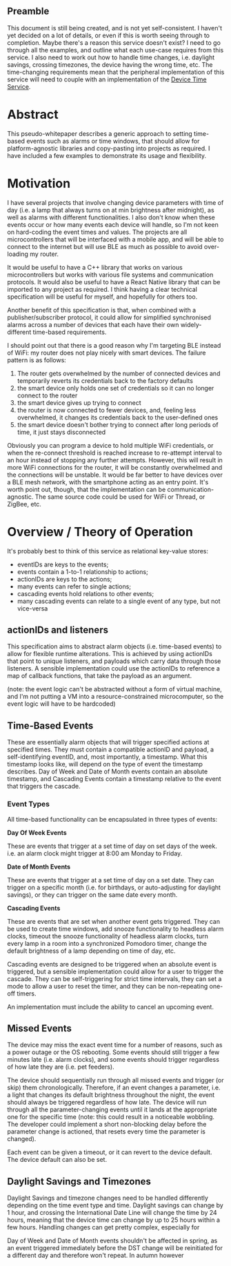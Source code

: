 ## Preamble
 This document is still being created, and is not yet self-consistent. I haven't yet decided on a lot of details, or even if this is worth seeing through to completion. Maybe there's a reason this service doesn't exist? I need to go through all the examples, and outline what each use-case requires from this service. I also need to work out how to handle time changes, i.e. daylight savings, crossing timezones, the device having the wrong time, etc. The time-changing requirements mean that the peripheral implementation of this service will need to couple with an implementation of the [Device Time Service](https://www.bluetooth.com/specifications/specs/device-time-service-1-0/).

 # Abstract
 This pseudo-whitepaper describes a generic approach to setting time-based events such as alarms or time windows, that should allow for platform-agnostic libraries and copy-pasting into projects as required. I have included a few examples to demonstrate its usage and flexibility.

# Motivation
 I have several projects that involve changing device parameters with time of day (i.e. a lamp that always turns on at min brightness after midnight), as well as alarms with different functionalities. I also don't know when these events occur or how many events each device will handle, so I'm not keen on hard-coding the event times and values. The projects are all microcontrollers that will be interfaced with a mobile app, and will be able to connect to the internet but will use BLE as much as possible to avoid over-loading my router.
 
 It would be useful to have a C++ library that works on various microcontrollers but works with various file systems and communication protocols. It would also be useful to have a React Native library that can be imported to any project as required. I think having a clear technical specification will be useful for myself, and hopefully for others too.

 Another benefit of this specification is that, when combined with a publisher/subscriber protocol, it could allow for simplified synchronised alarms across a number of devices that each have their own widely-different time-based requirements.

 I should point out that there is a good reason why I'm targeting BLE instead of WiFi: my router does not play nicely with smart devices. The failure pattern is as follows:
  1. The router gets overwhelmed by the number of connected devices and temporarily reverts its credentials back to the factory defaults
  2.  the smart device only holds one set of credentials so it can no longer connect to the router
  3.  the smart device gives up trying to connect
  4.  the router is now connected to fewer devices, and, feeling less overwhelmed, it changes its credentials back to the user-defined ones
  5.  the smart device doesn't bother trying to connect after long periods of time, it just stays disconnected

Obviously you can program a device to hold multiple WiFi credentials, or when the re-connect threshold is reached increase to re-attempt interval to an hour instead of stopping any further attempts. However, this will result in more WiFi connections for the router, it will be constantly overwhelmed and the connections will be unstable. It would be far better to have devices over a BLE mesh network, with the smartphone acting as an entry point. It's worth point out, though, that the implementation can be communication-agnostic. The same source code could be used for WiFi or Thread, or ZigBee, etc.

# Overview / Theory of Operation

It's probably best to think of this service as relational key-value stores: 
 - eventIDs are keys to the events;
 - events contain a 1-to-1 relationship to actions;
 - actionIDs are keys to the actions;
 - many events can refer to single actions;
 - cascading events hold relations to other events;
 - many cascading events can relate to a single event of any type, but not vice-versa

## actionIDs and listeners
This specification aims to abstract alarm objects (i.e. time-based events) to allow for flexible runtime alterations. This is achieved by using actionIDs that point to unique listeners, and payloads which carry data through those listeners. A sensible implementation could use the actionIDs to reference a map of callback functions, that take the payload as an argument.

(note: the event logic can't be abstracted without a form of virtual machine, and I'm not putting a VM into a resource-constrained microcomputer, so the event logic will have to be hardcoded)

## Time-Based Events

These are essentially alarm objects that will trigger specified actions at specified times. They must contain a compatible actionID and payload, a self-identifying eventID, and, most importantly, a timestamp. What this timestamp looks like, will depend on the type of event the timestamp describes. Day of Week and Date of Month events contain an absolute timestamp, and Cascading Events contain a timestamp relative to the event that triggers the cascade.

### Event Types
All time-based functionality can be encapsulated in three types of events:

**Day Of Week Events**

These are events that trigger at a set time of day on set days of the week. i.e. an alarm clock might trigger at 8:00 am Monday to Friday.

**Date of Month Events**

These are events that trigger at a set time of day on a set date. They can trigger on a specific month (i.e. for birthdays, or auto-adjusting for daylight savings), or they can trigger on the same date every month.

**Cascading Events**

These are events that are set when another event gets triggered. They can be used to create time windows, add snooze functionality to headless alarm clocks, timeout the snooze functionality of headless alarm clocks, turn every lamp in a room into a synchronized Pomodoro timer, change the default brightness of a lamp depending on time of day, etc.

Cascading events are designed to be triggered when an absolute event is triggered, but a sensible implementation could allow for a user to trigger the cascade. They can be self-triggering for strict time intervals, they can set a mode to allow a user to reset the timer, and they can be non-repeating one-off timers.

An implementation must include the ability to cancel an upcoming event.

## Missed Events

The device may miss the exact event time for a number of reasons, such as a power outage or the OS rebooting. Some events should still trigger a few minutes late (i.e. alarm clocks), and some events should trigger regardless of how late they are (i.e. pet feeders).

The device should sequentially run through all missed events and trigger (or skip) them chronologically. Therefore, if an event changes a parameter, i.e. a light that changes its default brightness throughout the night, the event should always be triggered regardless of how late. The device will run through all the parameter-changing events until it lands at the appropriate one for the specific time (note: this could result in a noticeable wobbling. The developer could implement a short non-blocking delay before the parameter change is actioned, that resets every time the parameter is changed).

Each event can be given a timeout, or it can revert to the device default. The device default can also be set.

## Daylight Savings and Timezones

Daylight Savings and timezone changes need to be handled differently depending on the time event type and time. Daylight savings can change by 1 hour, and crossing the International Date Line will change the time by 24 hours, meaning that the device time can change by up to 25 hours within a few hours. Handling changes can get pretty complex, especially for 

Day of Week and Date of Month events shouldn't be affected in spring, as an event triggered immediately before the DST change will be reinitiated for a different day and therefore won't repeat. In autumn however

